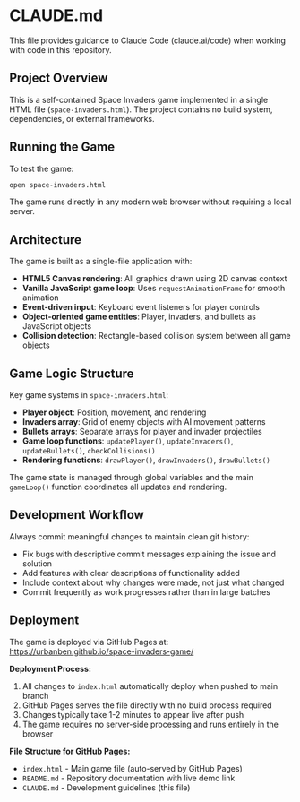 # CLAUDE.md

This file provides guidance to Claude Code (claude.ai/code) when working with code in this repository.

## Project Overview

This is a self-contained Space Invaders game implemented in a single HTML file (`space-invaders.html`). The project contains no build system, dependencies, or external frameworks.

## Running the Game

To test the game:
```bash
open space-invaders.html
```

The game runs directly in any modern web browser without requiring a local server.

## Architecture

The game is built as a single-file application with:

- **HTML5 Canvas rendering**: All graphics drawn using 2D canvas context
- **Vanilla JavaScript game loop**: Uses `requestAnimationFrame` for smooth animation
- **Event-driven input**: Keyboard event listeners for player controls
- **Object-oriented game entities**: Player, invaders, and bullets as JavaScript objects
- **Collision detection**: Rectangle-based collision system between all game objects

## Game Logic Structure

Key game systems in `space-invaders.html`:

- **Player object**: Position, movement, and rendering
- **Invaders array**: Grid of enemy objects with AI movement patterns
- **Bullets arrays**: Separate arrays for player and invader projectiles
- **Game loop functions**: `updatePlayer()`, `updateInvaders()`, `updateBullets()`, `checkCollisions()`
- **Rendering functions**: `drawPlayer()`, `drawInvaders()`, `drawBullets()`

The game state is managed through global variables and the main `gameLoop()` function coordinates all updates and rendering.

## Development Workflow

Always commit meaningful changes to maintain clean git history:
- Fix bugs with descriptive commit messages explaining the issue and solution
- Add features with clear descriptions of functionality added
- Include context about why changes were made, not just what changed
- Commit frequently as work progresses rather than in large batches

## Deployment

The game is deployed via GitHub Pages at: https://urbanben.github.io/space-invaders-game/

**Deployment Process:**
1. All changes to `index.html` automatically deploy when pushed to main branch
2. GitHub Pages serves the file directly with no build process required
3. Changes typically take 1-2 minutes to appear live after push
4. The game requires no server-side processing and runs entirely in the browser

**File Structure for GitHub Pages:**
- `index.html` - Main game file (auto-served by GitHub Pages)
- `README.md` - Repository documentation with live demo link
- `CLAUDE.md` - Development guidelines (this file)